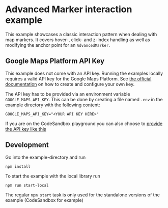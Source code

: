 # Advanced Marker interaction example

This example showcases a classic interaction pattern when dealing with map markers.
It covers hover-, click- and z-index handling as well as modifying the anchor point for an `AdvancedMarker`.

## Google Maps Platform API Key

This example does not come with an API key. Running the examples locally requires a valid API key for the Google Maps Platform.
See [the official documentation][get-api-key] on how to create and configure your own key.

The API key has to be provided via an environment variable `GOOGLE_MAPS_API_KEY`. This can be done by creating a
file named `.env` in the example directory with the following content:

```shell title=".env"
GOOGLE_MAPS_API_KEY="<YOUR API KEY HERE>"
```

If you are on the CodeSandbox playground you can also choose to [provide the API key like this](https://codesandbox.io/docs/learn/environment/secrets)

## Development

Go into the example-directory and run

```shell
npm install
```

To start the example with the local library run

```shell
npm run start-local
```

The regular `npm start` task is only used for the standalone versions of the example (CodeSandbox for example)

[get-api-key]: https://developers.google.com/maps/documentation/javascript/get-api-key
